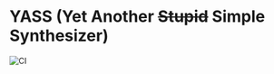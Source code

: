 # YASS (Yet Another ~~Stupid~~ Simple Synthesizer)


![CI](https://github.com/todoesverso/yass/workflows/CI/badge.svg?branch=master)
